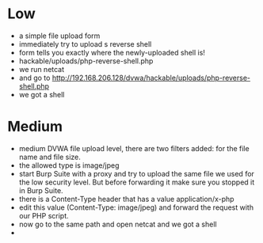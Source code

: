 # Low
- a simple file upload form
- immediately try to upload s reverse shell
-  form tells you exactly where the newly-uploaded shell is!
-  hackable/uploads/php-reverse-shell.php
-  we run netcat
-  and go to http://192.168.206.128/dvwa/hackable/uploads/php-reverse-shell.php
-  we got a shell
# Medium
- medium DVWA file upload level, there are two filters added: for the file name and file size.
- the allowed type is image/jpeg
- start Burp Suite with a proxy and try to upload the same file we used for the low security level. But before forwarding it make sure you stopped it in Burp Suite.
- there is a Content-Type header that has a value application/x-php
- edit this value (Content-Type: image/jpeg) and forward the request with our PHP script.
- now go to the same path and open netcat and we got a shell
- 
